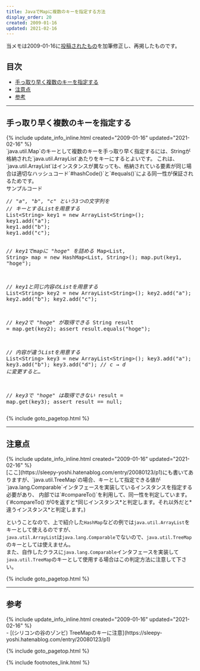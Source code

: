 ```yaml
---
title: JavaでMapに複数のキーを指定する方法
display_order: 20
created: 2009-01-16
updated: 2021-02-16
---
```

当メモは2009-01-16に[投稿されたもの](https://npnl.hatenablog.jp/entry/20090116/1232123160)を加筆修正し、再掲したものです。


## <a name="index">目次</a>

<ul id="index_ul">
<li><a href="#quickly">手っ取り早く複数のキーを指定する</a></li>
<li><a href="#caution">注意点</a></li>
<li><a href="#reference">参考</a></li>
</ul>

* * *
## <a name="quickly">手っ取り早く複数のキーを指定する</a>
<div class="chapter-updated">{% include update_info_inline.html created="2009-01-16" updated="2021-02-16" %}</div>
`java.util.Map`のキーとして複数のキーを手っ取り早く指定するには、Stringが格納された`java.util.ArrayList<String>`あたりをキーにするとよいです。  
これは、`java.util.ArrayList`はインスタンスが異なっても、格納されている要素が同じ場合は適切なハッシュコード`#hashCode()`と`#equals()`による同一性が保証されるためです。  

<div class="code-box">
<div class="title">サンプルコード</div>
<pre>
<em class="comment">// "a", "b", "c" という3つの文字列を</em>
<em class="comment">// キーとするListを用意する</em>
List&lt;String&gt; key1 = new ArrayList&lt;String&gt;();
key1.add("a");
key1.add("b");
key1.add("c");

<em class="comment">// key1でmapに "hoge" を詰める</em>
Map&lt;List, String&gt; map = new HashMap&lt;List, String&gt;();
map.put(key1, "hoge");

<em class="comment">// key1と同じ内容のListを用意する</em>
List&lt;String&gt; key2 = new ArrayList&lt;String&gt;();
key2.add("a");
key2.add("b");
key2.add("c");

<em class="comment">// key2で "hoge" が取得できる</em>
String result = map.get(key2);
assert result.equals("hoge");

<em class="comment">// 内容が違うListを用意する</em>
List&lt;String&gt; key3 = new ArrayList&lt;String&gt;();
key3.add("a");
key3.add("b");
key3.add("d"); <em class="comment">// c → d に変更すると…</em>
   
<em class="comment">// key3で "hoge" は取得できない</em>
result = map.get(key3);
assert result == null;
</pre>
</div>

{% include goto_pagetop.html %}

* * *
## <a name="caution">注意点</a>
<div class="chapter-updated">{% include update_info_inline.html created="2009-01-16" updated="2021-02-16" %}</div>
[ここ](https://sleepy-yoshi.hatenablog.com/entry/20080123/p1)にも書いてありますが、`java.util.TreeMap`の場合、キーとして指定できる値が`java.lang.Comparable`インタフェースを実装しているインスタンスを指定する必要があり、  
内部では`#compareTo()`を利用して、同一性を判定しています。(`#compareTo()`が0を返すと*同じインスタンス*と判定します。それ以外だと*違うインスタンス*と判定します。)  

ということなので、上で紹介した`HashMap`などの例では`java.util.ArrayList`をキーとして使えるのですが、  
`java.util.ArrayList`は`java.lang.Comparable`でないので、`java.util.TreeMap`のキーとしては使えません。  
また、自作したクラスに`java.lang.Comparable`インタフェースを実装して`java.util.TreeMap`のキーとして使用する場合はこの判定方法に注意して下さい。

{% include goto_pagetop.html %}

* * *
## <a name="reference">参考</a>
<div class="chapter-updated">{% include update_info_inline.html created="2009-01-16" updated="2021-02-16" %}</div>
- [(シリコンの谷のゾンビ) TreeMapのキーに注意](https://sleepy-yoshi.hatenablog.com/entry/20080123/p1)

{% include goto_pagetop.html %}

{% include footnotes_link.html %}
